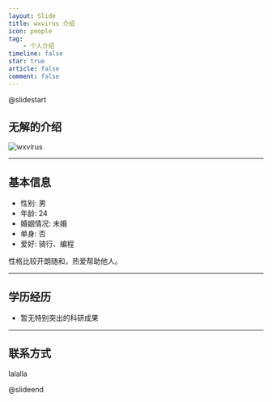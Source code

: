 ```yaml
---
layout: Slide
title: wxvirus 介绍
icon: people
tag:
    - 个人介绍
timeline: false
star: true
article: false
comment: false
---
```


@slidestart

<!-- .element: class="r-fit-text" -->

## 无解的介绍

![wxvirus](https://sword-demon.github.io/vue-blog/logo.jpg)

---

## 基本信息

-   性别: 男
-   年龄: 24
-   婚姻情况: 未婚
-   单身: 否
-   爱好: 骑行、编程

性格比较开朗随和，热爱帮助他人。

---

## 学历经历

-   暂无特别突出的科研成果

---

## 联系方式

lalalla

@slideend
